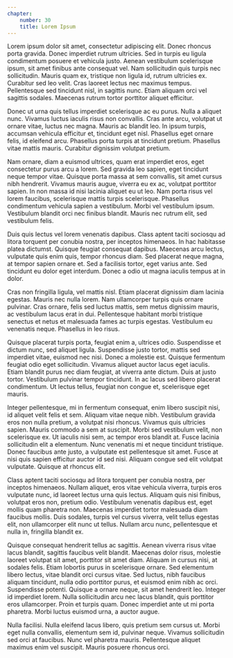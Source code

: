 ```yaml
---
chapter:
    number: 30
    title: Lorem Ipsum
---
```


Lorem ipsum dolor sit amet, consectetur adipiscing elit. Donec rhoncus porta gravida. Donec imperdiet rutrum ultricies. Sed in turpis eu ligula condimentum posuere et vehicula justo. Aenean vestibulum scelerisque ipsum, sit amet finibus ante consequat vel. Nam sollicitudin quis turpis nec sollicitudin. Mauris quam ex, tristique non ligula id, rutrum ultricies ex. Curabitur sed leo velit. Cras laoreet lectus nec maximus tempus. Pellentesque sed tincidunt nisl, in sagittis nunc. Etiam aliquam orci vel sagittis sodales. Maecenas rutrum tortor porttitor aliquet efficitur.

Donec ut urna quis tellus imperdiet scelerisque ac eu purus. Nulla a aliquet nunc. Vivamus luctus iaculis risus non convallis. Cras ante arcu, volutpat ut ornare vitae, luctus nec magna. Mauris ac blandit leo. In ipsum turpis, accumsan vehicula efficitur et, tincidunt eget nisl. Phasellus eget ornare felis, id eleifend arcu. Phasellus porta turpis at tincidunt pretium. Phasellus vitae mattis mauris. Curabitur dignissim volutpat pretium.

Nam ornare, diam a euismod ultrices, quam erat imperdiet eros, eget consectetur purus arcu a lorem. Sed gravida leo sapien, eget tincidunt neque tempor vitae. Quisque porta massa at sem convallis, sit amet cursus nibh hendrerit. Vivamus mauris augue, viverra eu ex ac, volutpat porttitor sapien. In non massa id nisi lacinia aliquet eu ut leo. Nam porta risus vel lorem faucibus, scelerisque mattis turpis scelerisque. Phasellus condimentum vehicula sapien a vestibulum. Morbi vel vestibulum ipsum. Vestibulum blandit orci nec finibus blandit. Mauris nec rutrum elit, sed vestibulum felis.

Duis quis lectus vel lorem venenatis dapibus. Class aptent taciti sociosqu ad litora torquent per conubia nostra, per inceptos himenaeos. In hac habitasse platea dictumst. Quisque feugiat consequat dapibus. Maecenas arcu lectus, vulputate quis enim quis, tempor rhoncus diam. Sed placerat neque magna, at tempor sapien ornare et. Sed a facilisis tortor, eget varius ante. Sed tincidunt eu dolor eget interdum. Donec a odio ut magna iaculis tempus at in dolor.

Cras non fringilla ligula, vel mattis nisl. Etiam placerat dignissim diam lacinia egestas. Mauris nec nulla lorem. Nam ullamcorper turpis quis ornare pulvinar. Cras ornare, felis sed luctus mattis, sem metus dignissim mauris, ac vestibulum lacus erat in dui. Pellentesque habitant morbi tristique senectus et netus et malesuada fames ac turpis egestas. Vestibulum eu venenatis neque. Phasellus in leo risus.

Quisque placerat turpis porta, feugiat enim a, ultrices odio. Suspendisse et dictum nunc, sed aliquet ligula. Suspendisse justo tortor, mattis sed imperdiet vitae, euismod nec nisi. Donec a molestie est. Quisque fermentum feugiat odio eget sollicitudin. Vivamus aliquet auctor lacus eget iaculis. Etiam blandit purus nec diam feugiat, at viverra ante dictum. Duis at justo tortor. Vestibulum pulvinar tempor tincidunt. In ac lacus sed libero placerat condimentum. Ut lectus tellus, feugiat non congue et, scelerisque eget mauris.

Integer pellentesque, mi in fermentum consequat, enim libero suscipit nisi, id aliquet velit felis et sem. Aliquam vitae neque nibh. Vestibulum gravida eros non nulla pretium, a volutpat nisi rhoncus. Vivamus quis ultricies sapien. Mauris commodo a sem at suscipit. Morbi sed vestibulum velit, non scelerisque ex. Ut iaculis nisi sem, ac tempor eros blandit at. Fusce lacinia sollicitudin elit a elementum. Nunc venenatis mi et neque tincidunt tristique. Donec faucibus ante justo, a vulputate est pellentesque sit amet. Fusce at nisi quis sapien efficitur auctor id sed nisi. Aliquam congue sed elit volutpat vulputate. Quisque at rhoncus elit.

Class aptent taciti sociosqu ad litora torquent per conubia nostra, per inceptos himenaeos. Nullam aliquet, eros vitae vehicula viverra, turpis eros vulputate nunc, id laoreet lectus urna quis lectus. Aliquam quis nisi finibus, volutpat eros non, pretium odio. Vestibulum venenatis dapibus est, eget mollis quam pharetra non. Maecenas imperdiet tortor malesuada diam faucibus mollis. Duis sodales, turpis vel cursus viverra, velit tellus egestas elit, non ullamcorper elit nunc ut tellus. Nullam arcu nunc, pellentesque et nulla in, fringilla blandit ex.

Quisque consequat hendrerit tellus ac sagittis. Aenean viverra risus vitae lacus blandit, sagittis faucibus velit blandit. Maecenas dolor risus, molestie laoreet volutpat sit amet, porttitor sit amet diam. Aliquam in cursus nisi, at sodales felis. Etiam lobortis purus in scelerisque ornare. Sed elementum libero lectus, vitae blandit orci cursus vitae. Sed luctus, nibh faucibus aliquam tincidunt, nulla odio porttitor purus, et euismod enim nibh ac orci. Suspendisse potenti. Quisque a ornare neque, sit amet hendrerit leo. Integer id imperdiet lorem. Nulla sollicitudin arcu nec lacus blandit, quis porttitor eros ullamcorper. Proin et turpis quam. Donec imperdiet ante ut mi porta pharetra. Morbi luctus euismod urna, a auctor augue.

Nulla facilisi. Nulla eleifend lacus libero, quis pretium sem cursus ut. Morbi eget nulla convallis, elementum sem id, pulvinar neque. Vivamus sollicitudin sed orci at faucibus. Nunc vel pharetra mauris. Pellentesque aliquet maximus enim vel suscipit. Mauris posuere rhoncus orci.